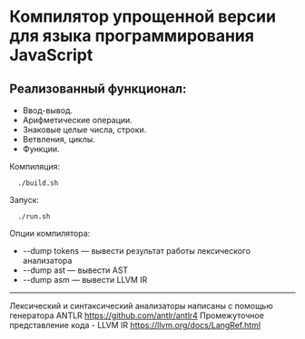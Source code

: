 # Компилятор упрощенной версии для языка программирования JavaScript
## Реализованный функционал:
* Ввод-вывод.
* Арифметические операции.
* Знаковые целые числа, строки.
* Ветвления, циклы.
* Функции.

Компиляция:
```
  ./build.sh
```

Запуск:
```
  ./run.sh
```

Опции компилятора:
  * --dump tokens — вывести результат работы лексического анализатора
  * --dump ast — вывести AST
  * --dump asm — вывести LLVM IR
 
---
Лексический и синтаксический анализаторы написаны с помощью генератора ANTLR <https://github.com/antlr/antlr4>
Промежуточное представление кода - LLVM IR <https://llvm.org/docs/LangRef.html>
